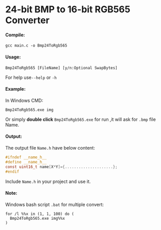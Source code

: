 # 24-bit BMP to 16-bit RGB565 Converter         


#### Compile:
```
gcc main.c -o Bmp24ToRgb565
```

#### Usage:
```
Bmp24ToRgb565 [FileName] [y/n:Optional SwapBytes]
```
For help use`--help` or `-h` 


#### Example:
In Windows CMD:
```
Bmp24ToRgb565.exe img
```
Or simply **double click** `Bmp24ToRgb565.exe` for run ,it will ask for `.bmp` file Name.


#### Output:
The output file `Name.h` have below content:
```c
#ifndef __name_h__
#define __name_h__
const uint16_t name[X*Y]={.....................};
#endif
```
Include `Name.h` in your project and use it.

#### Note:
Windows bash script `.bat` for multiple convert:
 ```
 for /l %%x in (1, 1, 100) do (
   Bmp24ToRgb565.exe img%%x
)
 ```
